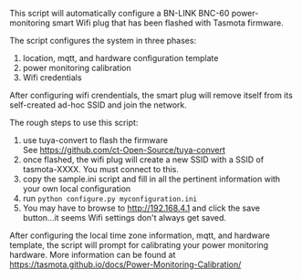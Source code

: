 This script will automatically configure a BN-LINK BNC-60 power-monitoring smart Wifi plug
that has been flashed with Tasmota firmware.

The script configures the system in three phases:
1. location, mqtt, and hardware configuration template
2. power monitoring calibration
3. Wifi credentials

After configuring wifi crendentials, the smart plug will remove itself from its self-created ad-hoc SSID and join the network.

The rough steps to use this script:

1. use tuya-convert to flash the firmware<br>
See https://github.com/ct-Open-Source/tuya-convert
2. once flashed, the wifi plug will create a new SSID with a SSID of tasmota-XXXX. You must connect to this.
3. copy the sample.ini script and fill in all the pertinent information with your own local configuration
4. run  ```python configure.py myconfiguration.ini```
5. You may have to browse to http://192.168.4.1 and click the save button...it seems Wifi settings don't always get saved.

After configuring the local time zone information, mqtt, and hardware template, the script will prompt for calibrating your power monitoring hardware.  More information can be found at https://tasmota.github.io/docs/Power-Monitoring-Calibration/